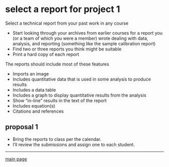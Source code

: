
# select a report for project 1

Select a technical report from your past work in any course

  - Start looking through your archives from earlier courses for a
    report you (or a team of which you were a member) wrote dealing with
    data, analysis, and reporting (something like the sample calibration
    report)  
  - Find two or three reports you think might be suitable
  - Print a hard copy of each report

The reports should include most of these features

  - Imports an image  
  - Includes quantitative data that is used in some analysis to produce
    results
  - Includes a data table
  - Includes a graph to display quantitative results from the analysis
  - Show “in-line” results in the text of the report
  - Includes equation(s)
  - Citations and references

## proposal 1

  - Bring the reports to class per the calendar.
  - I’ll review the submissions and assign one to each
student.

<!-- ## what happens next  -->

<!-- - Create a project repo on GitHub and invite me to be a collaborator -->

<!-- - Initialize an RStudio Project for project 3 -->

<!-- - Start an R Markdown file and begin typing the report prose  -->

<!-- *No later than class day 3* -->

<!-- - Meet with me outside of class by appointment to discuss your proposed project and its general scope of work  -->

<!-- *No later than class day 6* -->

<!-- - Write a project proposal using R Markdown  ([guidelines](https://pressbooks.bccampus.ca/technicalwriting/chapter/7-1/))  -->

<!-- - Describe the specific type of data, analysis, and results you expect to produce for the week 6 progress report -->

<!-- - Describe the specific type of data, analysis, and results you expect to produce for the week 10 final report  -->

<!-- - Save any reference articles (typically PDFs) in the project `resources` directory  -->

<!-- - Stage, commit, and push your work to the repo  -->

<!-- As your collaborator, I can clone the project to my local machine, make comments directly in your files, and push to GitHub. You can then pull from GitHub, and open the files or knit them to see my comments.  -->

-----

[main page](../README.md)
